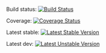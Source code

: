 Build status: [![Build Status](https://travis-ci.org/thornag/php-vfs.png)](https://travis-ci.org/thornag/php-vfs)

Coverage: [![Coverage Status](https://coveralls.io/repos/thornag/php-vfs/badge.png?branch=master)](https://coveralls.io/r/thornag/php-vfs?branch=master)

Latest stable: [![Latest Stable Version](https://poser.pugx.org/php-vfs/php-vfs/v/stable.png)](https://packagist.org/packages/php-vfs/php-vfs)

Latest dev: [![Latest Unstable Version](https://poser.pugx.org/php-vfs/php-vfs/v/unstable.png)](https://packagist.org/packages/php-vfs/php-vfs)
